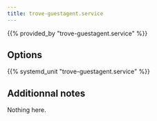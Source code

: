 ```yaml
---
title: trove-guestagent.service
---
```


{{% provided_by "trove-guestagent.service" %}}

## Options

{{% systemd_unit "trove-guestagent.service" %}}

## Additionnal notes

Nothing here.